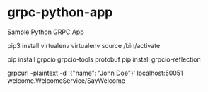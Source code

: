 # grpc-python-app
Sample Python GRPC App

pip3 install virtualenv
virtualenv <your-env>
source <your-env>/bin/activate



pip install grpcio grpcio-tools protobuf
pip install grpcio-reflection

grpcurl -plaintext -d '{"name": "John Doe"}' localhost:50051 welcome.WelcomeService/SayWelcome
